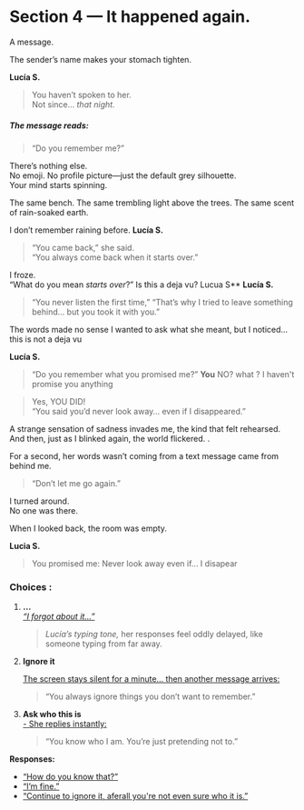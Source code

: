 # Section 4 — It happened again.

A message.

The sender’s name makes your stomach tighten.

 **Lucía S.**

>You haven’t spoken to her.   
Not since… *that night.*

##### The message reads:

> “Do you remember me?”

There’s nothing else.  
No emoji. No profile picture—just the default grey silhouette.  
Your mind starts spinning.

The same bench. The same trembling light above the trees. The same scent of rain-soaked earth.
  
I don’t remember raining before.
**Lucía S.**
> “You came back,” she said.    
> “You always come back when it starts over.”

I froze.  
“What do you mean *starts over*?”
Is this a deja vu?
Lucua S**
**Lucía S.**
> “You never listen the first time,” 
> “That’s why I tried to leave something behind... but you took it with you.”

The words made no sense 
I wanted to ask what she meant, but I noticed... this is not  a deja vu

**Lucía S.**
> “Do you remember what you promised me?” 
**You**
>NO? what ? I haven't promise you anything 

 >Yes, YOU DID!  
> “You said you’d never look away… even if I disappeared.”

A strange sensation  of sadness invades me, the kind  that felt rehearsed.  
And then, just as I blinked again, the world flickered.  .  

For a second, her words wasn’t coming from a text message came from behind me.

> “Don’t let me go again.”

I turned around.  
No one was there.

When I looked back, the room was empty.  

**Lucia S.**
>You promised me:
>Never look away even if...
 I disapear

###  Choices :


1. **...**  
   [_“I forgot about it...”_](/Final%20Proyect/section5_revelation.md)  
   > *Lucía’s typing tone,* her responses feel oddly delayed, like someone typing from far away.

2. **Ignore it** 

   [The screen stays silent for a minute… then another message arrives:  ](/Final%20Proyect/section5_revelation.md)
     > “You always ignore things you don’t want to remember.”

3. **Ask who this is**  
   [- She replies instantly:  ](/Final%20Proyect/section5_revelation.md)
     > “You know who I am. You’re just pretending not to.”











**Responses:**
- [“How do you know that?”](section5_revelation.md#doubt)
- [“I’m fine.”](section5_revelation.md#denial)
- [“Continue to ignore it, aferall you're not even sure who it is.”](/Final%20Proyect/section4B_split.md)


